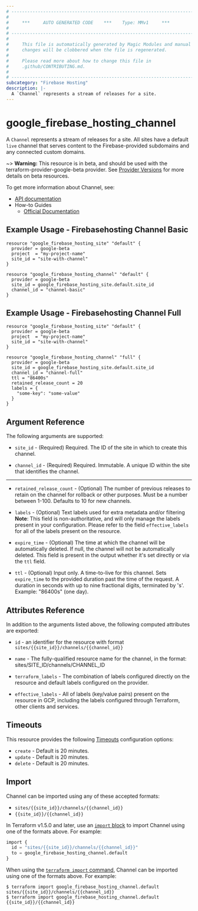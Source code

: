 ```yaml
---
# ----------------------------------------------------------------------------
#
#     ***     AUTO GENERATED CODE    ***    Type: MMv1     ***
#
# ----------------------------------------------------------------------------
#
#     This file is automatically generated by Magic Modules and manual
#     changes will be clobbered when the file is regenerated.
#
#     Please read more about how to change this file in
#     .github/CONTRIBUTING.md.
#
# ----------------------------------------------------------------------------
subcategory: "Firebase Hosting"
description: |-
  A `Channel` represents a stream of releases for a site.
---
```


# google\_firebase\_hosting\_channel

A `Channel` represents a stream of releases for a site. All sites have a default
`live` channel that serves content to the Firebase-provided subdomains and any
connected custom domains.

~> **Warning:** This resource is in beta, and should be used with the terraform-provider-google-beta provider.
See [Provider Versions](https://terraform.io/docs/providers/google/guides/provider_versions.html) for more details on beta resources.

To get more information about Channel, see:

* [API documentation](https://firebase.google.com/docs/reference/hosting/rest/v1beta1/sites.channels)
* How-to Guides
    * [Official Documentation](https://firebase.google.com/docs/hosting)

## Example Usage - Firebasehosting Channel Basic


```hcl
resource "google_firebase_hosting_site" "default" {
  provider = google-beta
  project  = "my-project-name"
  site_id = "site-with-channel"
}

resource "google_firebase_hosting_channel" "default" {
  provider = google-beta
  site_id = google_firebase_hosting_site.default.site_id
  channel_id = "channel-basic"
}
```
## Example Usage - Firebasehosting Channel Full


```hcl
resource "google_firebase_hosting_site" "default" {
  provider = google-beta
  project  = "my-project-name"
  site_id = "site-with-channel"
}

resource "google_firebase_hosting_channel" "full" {
  provider = google-beta
  site_id = google_firebase_hosting_site.default.site_id
  channel_id = "channel-full"
  ttl = "86400s"
  retained_release_count = 20
  labels = {
    "some-key": "some-value"
  }
}
```

## Argument Reference

The following arguments are supported:


* `site_id` -
  (Required)
  Required. The ID of the site in which to create this channel.

* `channel_id` -
  (Required)
  Required. Immutable. A unique ID within the site that identifies the channel.


- - -


* `retained_release_count` -
  (Optional)
  The number of previous releases to retain on the channel for rollback or other
  purposes. Must be a number between 1-100. Defaults to 10 for new channels.

* `labels` -
  (Optional)
  Text labels used for extra metadata and/or filtering
  **Note**: This field is non-authoritative, and will only manage the labels present in your configuration.
  Please refer to the field `effective_labels` for all of the labels present on the resource.

* `expire_time` -
  (Optional)
  The time at which the channel will be automatically deleted. If null, the channel
  will not be automatically deleted. This field is present in the output whether it's
  set directly or via the `ttl` field.

* `ttl` -
  (Optional)
  Input only. A time-to-live for this channel. Sets `expire_time` to the provided
  duration past the time of the request. A duration in seconds with up to nine fractional
  digits, terminated by 's'. Example: "86400s" (one day).


## Attributes Reference

In addition to the arguments listed above, the following computed attributes are exported:

* `id` - an identifier for the resource with format `sites/{{site_id}}/channels/{{channel_id}}`

* `name` -
  The fully-qualified resource name for the channel, in the format:
  sites/SITE_ID/channels/CHANNEL_ID

* `terraform_labels` -
  The combination of labels configured directly on the resource
   and default labels configured on the provider.

* `effective_labels` -
  All of labels (key/value pairs) present on the resource in GCP, including the labels configured through Terraform, other clients and services.


## Timeouts

This resource provides the following
[Timeouts](https://developer.hashicorp.com/terraform/plugin/sdkv2/resources/retries-and-customizable-timeouts) configuration options:

- `create` - Default is 20 minutes.
- `update` - Default is 20 minutes.
- `delete` - Default is 20 minutes.

## Import


Channel can be imported using any of these accepted formats:

* `sites/{{site_id}}/channels/{{channel_id}}`
* `{{site_id}}/{{channel_id}}`


In Terraform v1.5.0 and later, use an [`import` block](https://developer.hashicorp.com/terraform/language/import) to import Channel using one of the formats above. For example:

```tf
import {
  id = "sites/{{site_id}}/channels/{{channel_id}}"
  to = google_firebase_hosting_channel.default
}
```

When using the [`terraform import` command](https://developer.hashicorp.com/terraform/cli/commands/import), Channel can be imported using one of the formats above. For example:

```
$ terraform import google_firebase_hosting_channel.default sites/{{site_id}}/channels/{{channel_id}}
$ terraform import google_firebase_hosting_channel.default {{site_id}}/{{channel_id}}
```
